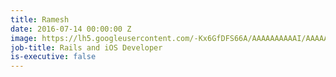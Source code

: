 ```yaml
---
title: Ramesh
date: 2016-07-14 00:00:00 Z
image: https://lh5.googleusercontent.com/-Kx6GfDFS66A/AAAAAAAAAAI/AAAAAAAAAmU/WsqfnV2fDd8/photo.jpg
job-title: Rails and iOS Developer
is-executive: false
---
```

